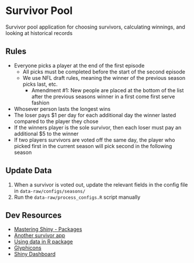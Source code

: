 # Survivor Pool
Survivor pool application for choosing survivors, calculating winnings, and looking at historical records


## Rules
* Everyone picks a player at the end of the first episode
    * All picks must be completed before the start of the second episode
    * We use NFL draft rules, meaning the winner of the previous season picks last, etc.
        * Amendment #1: New people are placed at the bottom of the list after the previous seasons winner in a first come first serve fashion
* Whosever person lasts the longest wins
* The loser pays $1 per day for each additional day the winner lasted compared to the player they chose
* If the winners player is the sole survivor, then each loser must pay an additional $5 to the winner
* If two players survivors are voted off the same day, the player who picked first in the current season will pick second in the following season


## Update Data
1. When a survivor is voted out, update the relevant fields in the config file in `data-raw/configs/seasons/`
2. Run the `data-raw/process_configs.R` script manually

## Dev Resources
* [Mastering Shiny - Packages](https://mastering-shiny.org/scaling-packaging.html#extra-steps)
* [Another survivor app](https://github.com/ErichDenk/survivor/tree/main?tab=readme-ov-file)
* [Using data in R package](https://grasshoppermouse.github.io/posts/2017-10-18-put-your-data-in-an-r-package/)
* [Glyphicons](https://getbootstrap.com/docs/3.3/components/#glyphicons)
* [Shiny Dashboard](https://rstudio.github.io/shinydashboard/structure.html)